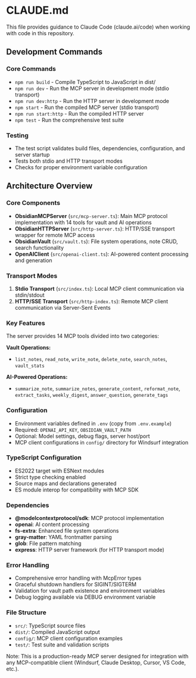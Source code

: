 # CLAUDE.md

This file provides guidance to Claude Code (claude.ai/code) when working with code in this repository.

## Development Commands

### Core Commands
- `npm run build` - Compile TypeScript to JavaScript in dist/
- `npm run dev` - Run the MCP server in development mode (stdio transport)
- `npm run dev:http` - Run the HTTP server in development mode
- `npm start` - Run the compiled MCP server (stdio transport)
- `npm run start:http` - Run the compiled HTTP server
- `npm test` - Run the comprehensive test suite

### Testing
- The test script validates build files, dependencies, configuration, and server startup
- Tests both stdio and HTTP transport modes
- Checks for proper environment variable configuration

## Architecture Overview

### Core Components
- **ObsidianMCPServer** (`src/mcp-server.ts`): Main MCP protocol implementation with 14 tools for vault and AI operations
- **ObsidianHTTPServer** (`src/http-server.ts`): HTTP/SSE transport wrapper for remote MCP access
- **ObsidianVault** (`src/vault.ts`): File system operations, note CRUD, search functionality
- **OpenAIClient** (`src/openai-client.ts`): AI-powered content processing and generation

### Transport Modes
1. **Stdio Transport** (`src/index.ts`): Local MCP client communication via stdin/stdout
2. **HTTP/SSE Transport** (`src/http-index.ts`): Remote MCP client communication via Server-Sent Events

### Key Features
The server provides 14 MCP tools divided into two categories:

**Vault Operations:**
- `list_notes`, `read_note`, `write_note`, `delete_note`, `search_notes`, `vault_stats`

**AI-Powered Operations:** 
- `summarize_note`, `summarize_notes`, `generate_content`, `reformat_note`, `extract_tasks`, `weekly_digest`, `answer_question`, `generate_tags`

### Configuration
- Environment variables defined in `.env` (copy from `.env.example`)
- Required: `OPENAI_API_KEY`, `OBSIDIAN_VAULT_PATH`
- Optional: Model settings, debug flags, server host/port
- MCP client configurations in `config/` directory for Windsurf integration

### TypeScript Configuration
- ES2022 target with ESNext modules
- Strict type checking enabled
- Source maps and declarations generated
- ES module interop for compatibility with MCP SDK

### Dependencies
- **@modelcontextprotocol/sdk**: MCP protocol implementation
- **openai**: AI content processing
- **fs-extra**: Enhanced file system operations
- **gray-matter**: YAML frontmatter parsing
- **glob**: File pattern matching
- **express**: HTTP server framework (for HTTP transport mode)

### Error Handling
- Comprehensive error handling with McpError types
- Graceful shutdown handlers for SIGINT/SIGTERM
- Validation for vault path existence and environment variables
- Debug logging available via DEBUG environment variable

### File Structure
- `src/`: TypeScript source files
- `dist/`: Compiled JavaScript output
- `config/`: MCP client configuration examples
- `test/`: Test suite and validation scripts

Note: This is a production-ready MCP server designed for integration with any MCP-compatible client (Windsurf, Claude Desktop, Cursor, VS Code, etc.).
